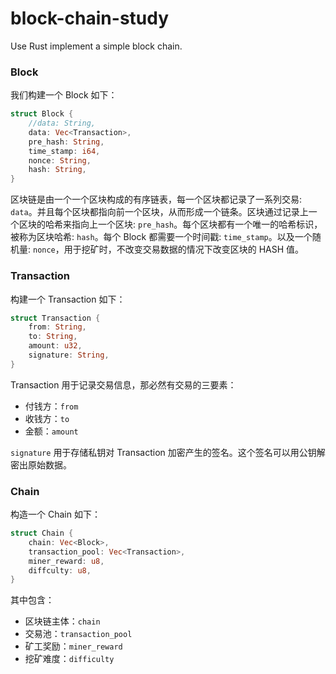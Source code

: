 # block-chain-study
Use Rust implement a simple block chain.

### Block
我们构建一个 Block 如下：
```rust
struct Block {
    //data: String,
    data: Vec<Transaction>,
    pre_hash: String,
    time_stamp: i64,
    nonce: String,
    hash: String,
}
```
区块链是由一个一个区块构成的有序链表，每一个区块都记录了一系列交易: `data`。并且每个区块都指向前一个区块，从而形成一个链条。区块通过记录上一个区块的哈希来指向上一个区块: `pre_hash`。每个区块都有一个唯一的哈希标识，被称为区块哈希: `hash`。每个 Block 都需要一个时间戳: `time_stamp`。以及一个随机量: `nonce`，用于挖矿时，不改变交易数据的情况下改变区块的 HASH 值。
### Transaction
构建一个 Transaction 如下：
```rust
struct Transaction {
    from: String,
    to: String,
    amount: u32,
    signature: String,
}
```
Transaction 用于记录交易信息，那必然有交易的三要素：

* 付钱方：`from`
* 收钱方：`to`
* 金额：`amount`

`signature` 用于存储私钥对 Transaction 加密产生的签名。这个签名可以用公钥解密出原始数据。

### Chain
构造一个 Chain 如下：
```rust
struct Chain {
    chain: Vec<Block>,
    transaction_pool: Vec<Transaction>,
    miner_reward: u8,
    diffculty: u8,
}
```
其中包含：
* 区块链主体：`chain`
* 交易池：`transaction_pool`
* 矿工奖励：`miner_reward`
* 挖矿难度：`difficulty`

